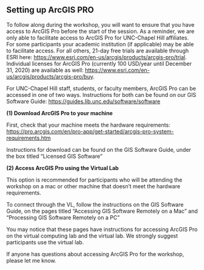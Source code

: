## Setting up ArcGIS PRO

To follow along during the workshop, you will want to ensure that you have access to ArcGIS Pro before the start of the session. As a reminder, we are only able to facilitate access to ArcGIS Pro for UNC-Chapel Hill affiliates. For some participants your academic institution (if applicable) may be able to facilitate access. For all others, 21-day free trials are available through ESRI here: https://www.esri.com/en-us/arcgis/products/arcgis-pro/trial. Individual licenses for ArcGIS Pro (currently 100 USD/year until December 31, 2020) are available as well: https://www.esri.com/en-us/arcgis/products/arcgis-pro/buy.  

For UNC-Chapel Hill staff, students, or faculty members, ArcGIS Pro can be accessed in one of two ways. Instructions for both can be found on our GIS Software Guide: https://guides.lib.unc.edu/software/software  

**(1) Download ArcGIS Pro to your machine**

First, check that your machine meets the hardware requirements: https://pro.arcgis.com/en/pro-app/get-started/arcgis-pro-system-requirements.htm  

Instructions for download can be found on the GIS Software Guide, under the box titled “Licensed GIS Software”

**(2) Access ArcGIS Pro using the Virtual Lab**

This option is recommended for participants who will be attending the workshop on a mac or other machine that doesn’t meet the hardware requirements.

To connect through the VL, follow the instructions on the GIS Software Guide, on the pages titled “Accessing GIS Software Remotely on a Mac” and “Processing GIS Software Remotely on a PC”

You may notice that these pages have instructions for accessing ArcGIS Pro on the virtual computing lab and the virtual lab. We strongly suggest participants use the virtual lab.

 

If anyone has questions about accessing ArcGIS Pro for the workshop, please let me know. 


